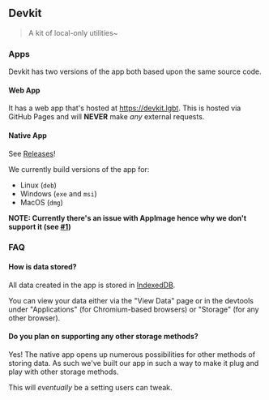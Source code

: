 ## Devkit

> A kit of local-only utilities~

### Apps

Devkit has two versions of the app both based upon the same source code.

#### Web App

It has a web app that's hosted at https://devkit.lgbt.
This is hosted via GitHub Pages and will **NEVER** make _any_ external requests.

#### Native App

See [Releases](https://github.com/rain-cafe/devkit.lgbt/releases/latest)!

We currently build versions of the app for:

- Linux (`deb`)
- Windows (`exe` and `msi`)
- MacOS (`dmg`)

**NOTE: Currently there's an issue with AppImage hence why we don't support it (see [#1](/issues/1))**

### FAQ

#### How is data stored?

All data created in the app is stored in [IndexedDB](https://developer.mozilla.org/en-US/docs/Web/API/IndexedDB_API).

You can view your data either via the "View Data" page or in the devtools under "Applications" (for Chromium-based browsers) or "Storage" (for any other browser).

#### Do you plan on supporting any other storage methods?

Yes! The native app opens up numerous possibilities for other methods of storing data. As such we've built our app in such a way to make it plug and play with other storage methods.

This will _eventually_ be a setting users can tweak.
